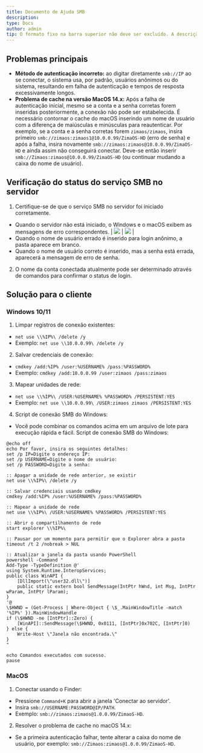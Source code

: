 ```yaml
---
title: Documento de Ajuda SMB
description: 
type: Docs
author: admin
tip: O formato fixo na barra superior não deve ser excluído. A descrição é para o artigo; se não for preenchida, será capturada a primeira parte do conteúdo.
---
```

## Problemas principais
- **Método de autenticação incorreto:** ao digitar diretamente `smb://IP` ao se conectar, o sistema usa, por padrão, usuários anônimos ou do sistema, resultando em falha de autenticação e tempos de resposta excessivamente longos.
- **Problema de cache na versão MacOS 14.x:** Após a falha de autenticação inicial, mesmo se a conta e a senha corretas forem inseridas posteriormente, a conexão não pode ser estabelecida. É necessário contornar o cache do macOS inserindo um nome de usuário com a diferença de maiúsculas e minúsculas para reautenticar. Por exemplo, se a conta e a senha corretas forem `zimaos/zimaos`, insira primeiro 
`smb://zimaos:zimaos1@10.0.0.99/ZimaOS-HD` (erro de senha) e após a falha, insira novamente 
`smb://zimaos:zimaos@10.0.0.99/ZimaOS-HD` e ainda assim não conseguirá conectar. Deve-se então inserir
`smb://Zimaos:zimaos@10.0.0.99/ZimaOS-HD` (ou continuar mudando a caixa do nome de usuário).

## Verificação do status do serviço SMB no servidor
1. Certifique-se de que o serviço SMB no servidor foi iniciado corretamente.
- Quando o servidor não está iniciado, o Windows e o macOS exibem as mensagens de erro correspondentes.
| ![](https://manage.icewhale.io/api/static/docs/1742797263676_image.png) | ![](https://manage.icewhale.io/api/static/docs/1742797274843_image.png) |
- Quando o nome de usuário errado é inserido para login anônimo, a pasta aparece em branco.
- Quando o nome de usuário correto é inserido, mas a senha está errada, aparecerá a mensagem de erro de senha.
2. O nome da conta conectada atualmente pode ser determinado através de comandos para confirmar o status de login.

## Solução para o cliente
### Windows 10/11
1. Limpar registros de conexão existentes:
- `net use \\%IP%\ /delete /y`
- Exemplo: `net use \\10.0.0.99\ /delete /y`
2. Salvar credenciais de conexão:
- `cmdkey /add:%IP% /user:%USERNAME% /pass:%PASSWORD%`
- Exemplo: `cmdkey /add:10.0.0.99 /user:zimaos /pass:zimaos`
3. Mapear unidades de rede:
- `net use \\%IP%\ /USER:%USERNAME% %PASSWORD% /PERSISTENT:YES`
- Exemplo: `net use \\10.0.0.99\ /USER:zimaos zimaos /PERSISTENT:YES`
4. Script de conexão SMB do Windows:
- Você pode combinar os comandos acima em um arquivo de lote para execução rápida e fácil.
Script de conexão SMB do Windows:
```language
@echo off
echo Por favor, insira os seguintes detalhes:
set /p IP=Digite o endereço IP: 
set /p USERNAME=Digite o nome de usuário: 
set /p PASSWORD=Digite a senha: 

:: Apagar a unidade de rede anterior, se existir
net use \\%IP%\ /delete /y

:: Salvar credenciais usando cmdkey
cmdkey /add:%IP% /user:%USERNAME% /pass:%PASSWORD%

:: Mapear a unidade de rede
net use \\%IP%\ /USER:%USERNAME% %PASSWORD% /PERSISTENT:YES

:: Abrir o compartilhamento de rede
start explorer \\%IP%\

:: Pausar por um momento para permitir que o Explorer abra a pasta
timeout /t 2 /nobreak > NUL

:: Atualizar a janela da pasta usando PowerShell
powershell -Command "
Add-Type -TypeDefinition @'
using System.Runtime.InteropServices;
public class WinAPI {
    [DllImport(\"user32.dll\")]
    public static extern bool SendMessage(IntPtr hWnd, int Msg, IntPtr wParam, IntPtr lParam);
}
'@
\$HWND = (Get-Process | Where-Object { \$_.MainWindowTitle -match '%IP%' }).MainWindowHandle
if (\$HWND -ne [IntPtr]::Zero) {
    [WinAPI]::SendMessage(\$HWND, 0x0111, [IntPtr]0x702C, [IntPtr]0)
} else {
    Write-Host \"Janela não encontrada.\"
}
"

echo Comandos executados com sucesso.
pause
```
### MacOS
1. Conectar usando o Finder:
- Pressione `Command+K` para abrir a janela 'Conectar ao servidor'.
- Insira `smb://USERNAME:PASSWORD@IP/PATH`.
- Exemplo: `smb://zimaos:zimaos@1.0.0.99/ZimaoS-HD`.
2. Resolver o problema de cache no macOS 14.x:
- Se a primeira autenticação falhar, tente alterar a caixa do nome de usuário, por exemplo: `smb://Zimaos:zimaos@1.0.0.99/ZimaoS-HD`.

